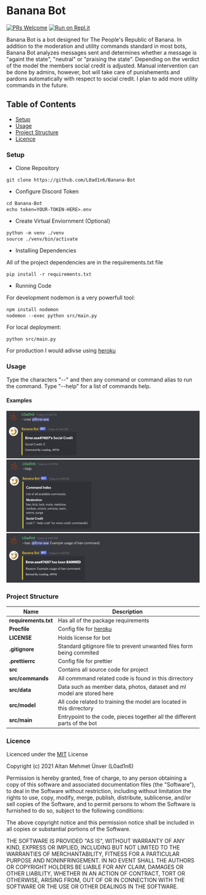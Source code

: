 # Banana Bot

[![PRs Welcome](https://img.shields.io/badge/PRs-welcome-brightgreen.svg?style=flat-square)](http://makeapullrequest.com)
[![Run on Repl.it](https://repl.it/badge/github/L0ad1n6/Banana-Bot)](https://repl.it/github/L0ad1n6/Banana-Bot)

Banana Bot is a bot designed for The People's Republic of Banana. In addition to
the moderation and utility commands standard in most bots, Banana Bot analyzes
messages sent and determines whether a message is "againt the state", "neutral"
or "praising the state". Depending on the verdict of the model the members
social credit is adjusted. Manual intervention can be done by admins, however,
bot will take care of punishements and pardons automatically with respect to
social credit. I plan to add more utility commands in the future.

## Table of Contents

- [Setup](#setup)
- [Usage](#usage)
- [Project Structure](project_structure)
- [Licence](#licence)

### Setup

- Clone Repository

```Sh
git clone https://github.com/L0ad1n6/Banana-Bot
```

- Configure Discord Token

```Sh
cd Banana-Bot
echo token=YOUR-TOKEN-HERE>.env
```

- Create Virtual Enviornment (Optional)

```Sh
python -m venv ./venv
source ./venv/bin/activate
```

- Installing Dependencies

All of the project dependencies are in the requirements.txt file

```
pip install -r requirements.txt
```

- Running Code

For development nodemon is a very powerfull tool:

```Sh
npm install nodemon
nodemon --exec python src/main.py
```

For local deployment:

```Sh
python src/main.py
```

For production I would adivse using [heroku](https://www.heroku.com)

### Usage

Type the characters "--" and then any command or command alias to run the
command. Type "--help" for a list of commands help.

#### Examples

![Credit Command](https://github.com/L0ad1n6/Banana-Bot/blob/main/src/data/photos/cred.png?raw=true)
![Credit Command](https://github.com/L0ad1n6/Banana-Bot/blob/main/src/data/photos/help.png?raw=true)
![Credit Command](https://github.com/L0ad1n6/Banana-Bot/blob/main/src/data/photos/ban.png?raw=true)

### Project Structure

| Name                 | Description                                                                |
| -------------------- | -------------------------------------------------------------------------- |
| **requirements.txt** | Has all of the package requirements                                        |
| **Procfile**         | Config file for [heroku](https://www.heroku.com)                           |
| **LICENSE**          | Holds license for bot                                                      |
| **.gitignore**       | Standard gitignore file to prevent unwanted files form being commited      |
| **.prettierrc**      | Config file for prettier                                                   |
| **src**              | Contains all source code for project                                       |
| **src/commands**     | All commmand related code is found in this dirrectory                      |
| **src/data**         | Data such as member data, photos, dataset and ml model are stored here     |
| **src/model**        | All code related to training the model are located in this dirrectory      |
| **src/main**         | Entrypoint to the code, pieces together all the different parts of the bot |

### Licence

Licenced under the [MIT](LICENSE) License

Copyright (c) 2021 Altan Mehmet Ünver (L0ad1n6)

Permission is hereby granted, free of charge, to any person obtaining a copy of
this software and associated documentation files (the "Software"), to deal in
the Software without restriction, including without limitation the rights to
use, copy, modify, merge, publish, distribute, sublicense, and/or sell copies of
the Software, and to permit persons to whom the Software is furnished to do so,
subject to the following conditions:

The above copyright notice and this permission notice shall be included in all
copies or substantial portions of the Software.

THE SOFTWARE IS PROVIDED "AS IS", WITHOUT WARRANTY OF ANY KIND, EXPRESS OR
IMPLIED, INCLUDING BUT NOT LIMITED TO THE WARRANTIES OF MERCHANTABILITY, FITNESS
FOR A PARTICULAR PURPOSE AND NONINFRINGEMENT. IN NO EVENT SHALL THE AUTHORS OR
COPYRIGHT HOLDERS BE LIABLE FOR ANY CLAIM, DAMAGES OR OTHER LIABILITY, WHETHER
IN AN ACTION OF CONTRACT, TORT OR OTHERWISE, ARISING FROM, OUT OF OR IN
CONNECTION WITH THE SOFTWARE OR THE USE OR OTHER DEALINGS IN THE SOFTWARE.
